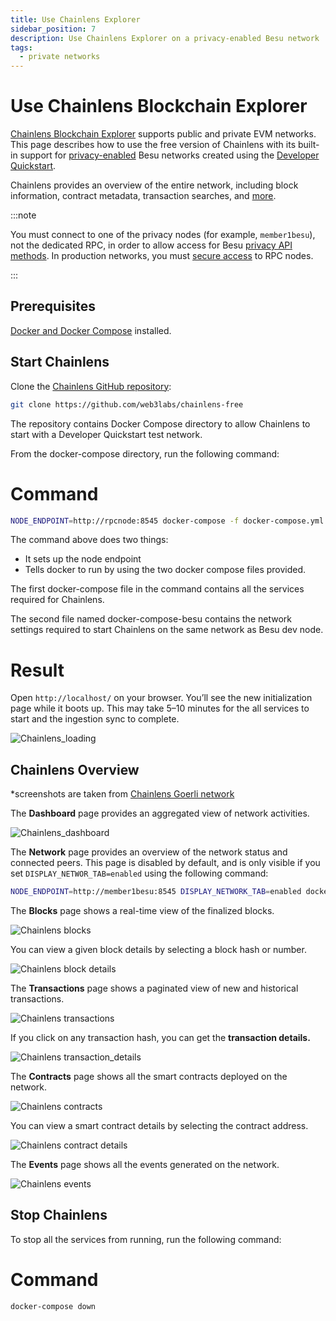 ```yaml
---
title: Use Chainlens Explorer
sidebar_position: 7
description: Use Chainlens Explorer on a privacy-enabled Besu network
tags:
  - private networks
---
```


# Use Chainlens Blockchain Explorer

[Chainlens Blockchain Explorer](https://chainlens.com/) supports public and private EVM networks. This page describes how to use the free version of Chainlens with its built-in support for [privacy-enabled](../../concepts/privacy/index.md) Besu networks created using the [Developer Quickstart](../../tutorials/quickstart.md).

Chainlens provides an overview of the entire network, including block information, contract metadata, transaction searches, and [more](https://chainlens.com/).

:::note

You must connect to one of the privacy nodes (for example, `member1besu`), not the dedicated RPC, in order to allow access for Besu [privacy API methods](../../reference/api/index.md#priv-methods). In production networks, you must [secure access](../../../public-networks/how-to/use-besu-api/authenticate.md) to RPC nodes.

:::

## Prerequisites

[Docker and Docker Compose](https://docs.docker.com/compose/install/) installed.

## Start Chainlens

Clone the [Chainlens GitHub repository](https://github.com/web3labs/chainlens-free):

```bash
git clone https://github.com/web3labs/chainlens-free
```

The repository contains Docker Compose directory to allow Chainlens to start with a Developer Quickstart test network.

From the docker-compose directory, run the following command:

<!--tabs-->

# Command

```bash
NODE_ENDPOINT=http://rpcnode:8545 docker-compose -f docker-compose.yml -f sirato-extensions/docker-compose-quorum-dev-quickstart.yml up
```

The command above does two things:

- It sets up the node endpoint
- Tells docker to run by using the two docker compose files provided.

The first docker-compose file in the command contains all the services required for Chainlens.

The second file named docker-compose-besu contains the network settings required to start Chainlens on the same network as Besu dev node.



# Result

<!--/tabs-->

Open `http://localhost/` on your browser. You’ll see the new initialization page while it boots up. This may take 5–10 minutes for the all services to start and the ingestion sync to complete.

![`Chainlens_loading`](../../../assets/images/chainlens-loading.png)

## Chainlens Overview

*screenshots are taken from [Chainlens Goerli network](https://goerli.chainlens.com/dashboard)

The **Dashboard** page provides an aggregated view of network activities.

![`Chainlens_dashboard`](../../../assets/images/chainlens-dashboard.png)

The **Network** page provides an overview of the network status and connected peers. This page is disabled by default, and is only visible if you set `DISPLAY_NETWOR_TAB=enabled` using the following command:

```bash
NODE_ENDPOINT=http://member1besu:8545 DISPLAY_NETWORK_TAB=enabled docker-compose -f docker-compose.yml -f sirato-extensions/docker-compose-quorum-dev-quickstart.yml up
```



The **Blocks** page shows a real-time view of the finalized blocks.

![Chainlens blocks](../../../assets/images/chainlens-block.png)

You can view a given block details by selecting a block hash or number.

![Chainlens block details](../../../assets/images/chainlens-block-details.png)

The **Transactions** page shows a paginated view of new and historical transactions.

![Chainlens transactions](../../../assets/images/chainlens-transactions.png)

If you click on any transaction hash, you can get the **transaction details.**

![Chainlens transaction_details](../../../assets/images/chainlens-transaction-details.png)

The **Contracts** page shows all the smart contracts deployed on the network.

![Chainlens contracts](../../../assets/images/chainlens-contracts.png)

You can view a smart contract details by selecting the contract address.

![Chainlens contract details](../../../assets/images/chainlens-contract-details.png)

The **Events** page shows all the events generated on the network.

![Chainlens events](../../../assets/images/chainlens-events.png)

## Stop Chainlens

To stop all the services from running, run the following command:

<!--tabs-->

# Command

```bash
docker-compose down
```
